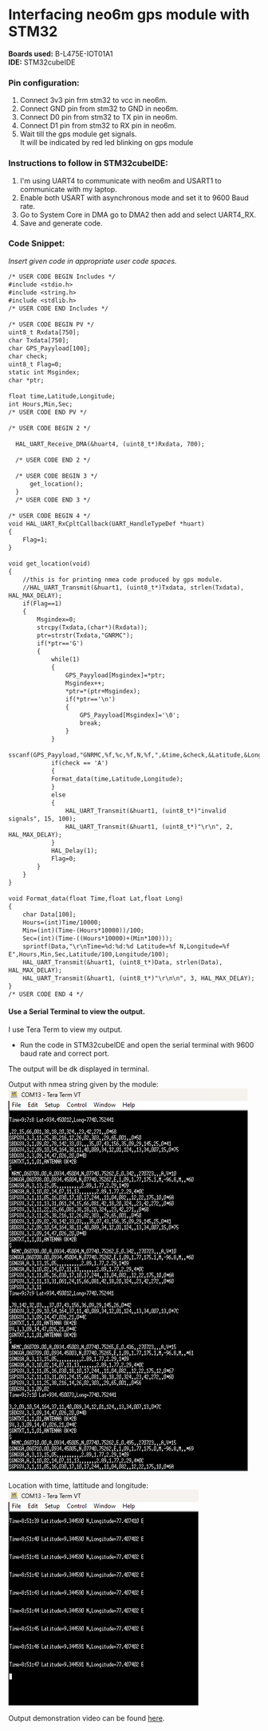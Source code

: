 # Interfacing neo6m gps module with STM32
**Boards used:** B-L475E-IOT01A1<br>
**IDE:** STM32cubeIDE
### Pin configuration:
1. Connect 3v3 pin frm stm32 to vcc in neo6m.
2. Connect GND pin from stm32 to GND in neo6m.
3. Connect D0 pin from stm32 to TX pin in neo6m.
4. Connect D1 pin from stm32 to RX pin in neo6m.
5. Wait till the gps module get signals.<br> It will be indicated by red led blinking on gps module




### Instructions to follow in STM32cubeIDE:
1. I'm using UART4 to communicate with neo6m and USART1 to communicate with my laptop.
2. Enable both USART with asynchronous mode and set it to 9600 Baud rate.
3. Go to System Core in DMA go to DMA2 then add and select UART4_RX.
4. Save and generate code.

### Code Snippet:<br>
*Insert given code in appropriate user code spaces.*
```
/* USER CODE BEGIN Includes */
#include <stdio.h>
#include <string.h>
#include <stdlib.h>
/* USER CODE END Includes */

/* USER CODE BEGIN PV */
uint8_t Rxdata[750];
char Txdata[750];
char GPS_Payyload[100];
char check;
uint8_t Flag=0;
static int Msgindex;
char *ptr;

float time,Latitude,Longitude;
int Hours,Min,Sec;
/* USER CODE END PV */

/* USER CODE BEGIN 2 */

  HAL_UART_Receive_DMA(&huart4, (uint8_t*)Rxdata, 700);

  /* USER CODE END 2 */

  /* USER CODE BEGIN 3 */
	  get_location();
  }
  /* USER CODE END 3 */

/* USER CODE BEGIN 4 */
void HAL_UART_RxCpltCallback(UART_HandleTypeDef *huart)
{
	Flag=1;
}

void get_location(void)
{
    //this is for printing nmea code produced by gps module.
	//HAL_UART_Transmit(&huart1, (uint8_t*)Txdata, strlen(Txdata), HAL_MAX_DELAY);
	if(Flag==1)
	{
		Msgindex=0;
		strcpy(Txdata,(char*)(Rxdata));
		ptr=strstr(Txdata,"GNRMC");
		if(*ptr=='G')
		{
			while(1)
			{
				GPS_Payyload[Msgindex]=*ptr;
				Msgindex++;
				*ptr=*(ptr+Msgindex);
				if(*ptr=='\n')
				{
					GPS_Payyload[Msgindex]='\0';
					break;
				}
			}
			sscanf(GPS_Payyload,"GNRMC,%f,%c,%f,N,%f,",&time,&check,&Latitude,&Longitude);
			if(check == 'A')
			{
			Format_data(time,Latitude,Longitude);
			}
			else
			{
				HAL_UART_Transmit(&huart1, (uint8_t*)"invalid signals", 15, 100);
				HAL_UART_Transmit(&huart1, (uint8_t*)"\r\n", 2, HAL_MAX_DELAY);
			}
			HAL_Delay(1);
			Flag=0;
		}
	}
}

void Format_data(float Time,float Lat,float Long)
{
	char Data[100];
	Hours=(int)Time/10000;
	Min=(int)(Time-(Hours*10000))/100;
	Sec=(int)(Time-((Hours*10000)+(Min*100)));
	sprintf(Data,"\r\nTime=%d:%d:%d Latitude=%f N,Longitude=%f E",Hours,Min,Sec,Latitude/100,Longitude/100);
	HAL_UART_Transmit(&huart1, (uint8_t*)Data, strlen(Data), HAL_MAX_DELAY);
	HAL_UART_Transmit(&huart1, (uint8_t*)"\r\n\n", 3, HAL_MAX_DELAY);
}
/* USER CODE END 4 */
```
#### Use a Serial Terminal to view the output.
I use Tera Term to view my output.
- Run the code in STM32cubeIDE and open the serial terminal with 9600 baud rate and correct port.<br>

The output will be dk displayed in terminal.

Output with nmea string given by the module:<br>
<img src="./.Assets/output_with_nmea.png"></img>
<br><br>
Location with time, lattitude and longitude: <br>
<img src="./.Assets/final_output.png"> </img>

Output demonstration video can be found [here](./Assets/demonstration.mp4).